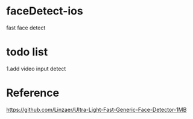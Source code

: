 # faceDetect-ios
fast face detect 


# todo list  

1.add video input detect


# Reference

https://github.com/Linzaer/Ultra-Light-Fast-Generic-Face-Detector-1MB
